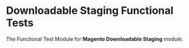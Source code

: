 # Downloadable Staging Functional Tests

The Functional Test Module for **Magento Downloadable Staging** module.
